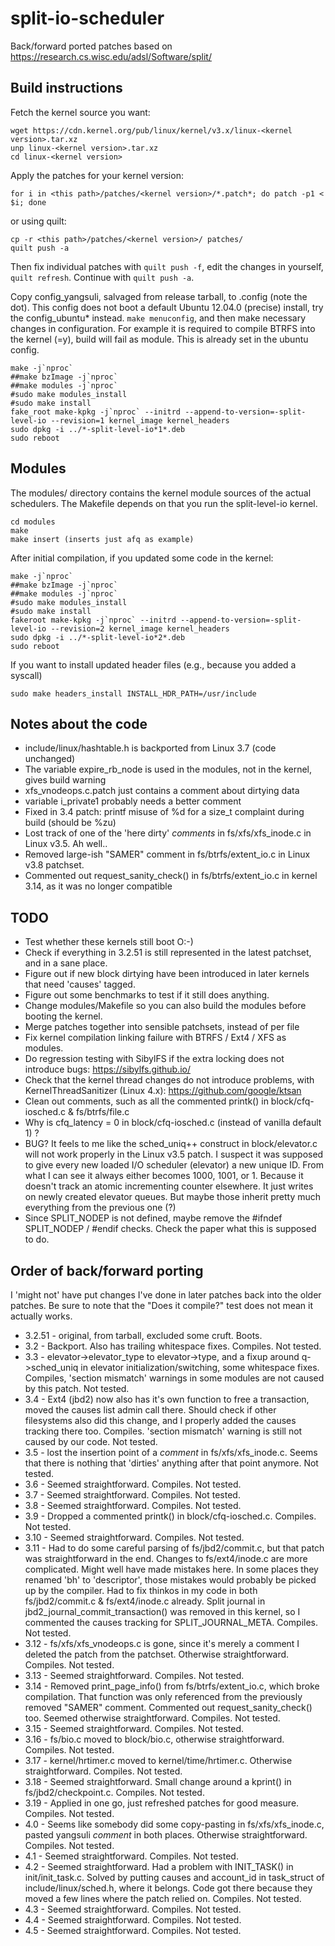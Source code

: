 # split-io-scheduler
Back/forward ported patches based on https://research.cs.wisc.edu/adsl/Software/split/

## Build instructions

Fetch the kernel source you want:

```
wget https://cdn.kernel.org/pub/linux/kernel/v3.x/linux-<kernel version>.tar.xz
unp linux-<kernel version>.tar.xz
cd linux-<kernel version>
```

Apply the patches for your kernel version:

```
for i in <this path>/patches/<kernel version>/*.patch*; do patch -p1 < $i; done
```

or using quilt:

```
cp -r <this path>/patches/<kernel version>/ patches/
quilt push -a
```

Then fix individual patches with `quilt push -f`, edit the changes in yourself, `quilt refresh`. Continue with `quilt push -a`.

Copy config_yangsuli, salvaged from release tarball, to .config (note the dot). This config does not boot a default Ubuntu 12.04.0 (precise) install, try the config_ubuntu* instead.
`make menuconfig`, and then make necessary changes in configuration. For example it is required to compile BTRFS into the kernel (=y), build will fail as module. This is already set in the ubuntu config.

```
make -j`nproc`
##make bzImage -j`nproc`
##make modules -j`nproc`
#sudo make modules_install
#sudo make install
fake_root make-kpkg -j`nproc` --initrd --append-to-version=-split-level-io --revision=1 kernel_image kernel_headers
sudo dpkg -i ../*-split-level-io*1*.deb
sudo reboot
```

## Modules
The modules/ directory contains the kernel module sources of the actual schedulers. The Makefile depends on that you run the split-level-io kernel. 

```
cd modules
make
make insert (inserts just afq as example)
```

After initial compilation, if you updated some code in the kernel:

```
make -j`nproc`
##make bzImage -j`nproc`
##make modules -j`nproc`
#sudo make modules_install
#sudo make install
fakeroot make-kpkg -j`nproc` --initrd --append-to-version=-split-level-io --revision=2 kernel_image kernel_headers
sudo dpkg -i ../*-split-level-io*2*.deb
sudo reboot
```

If you want to install updated header files (e.g., because you added a syscall)
```
sudo make headers_install INSTALL_HDR_PATH=/usr/include
```

## Notes about the code

* include/linux/hashtable.h is backported from Linux 3.7 (code unchanged)
* The variable expire_rb_node is used in the modules, not in the kernel, gives build warning
* xfs_vnodeops.c.patch just contains a comment about dirtying data
* variable i_private1 probably needs a better comment
* Fixed in 3.4 patch: printf misuse of %d for a size_t complaint during build (should be %zu)
* Lost track of one of the 'here dirty' *comments* in fs/xfs/xfs_inode.c in Linux v3.5. Ah well..
* Removed large-ish "SAMER" comment in fs/btrfs/extent_io.c in Linux v3.8 patchset.
* Commented out request_sanity_check() in fs/btrfs/extent_io.c in kernel 3.14, as it was no longer compatible


## TODO

* Test whether these kernels still boot O:-)
* Check if everything in 3.2.51 is still represented in the latest patchset, and in a sane place.
* Figure out if new block dirtying have been introduced in later kernels that need 'causes' tagged.
* Figure out some benchmarks to test if it still does anything.
* Change modules/Makefile so you can also build the modules before booting the kernel.
* Merge patches together into sensible patchsets, instead of per file
* Fix kernel compilation linking failure with BTRFS / Ext4 / XFS as modules.
* Do regression testing with SibylFS if the extra locking does not introduce bugs: https://sibylfs.github.io/
* Check that the kernel thread changes do not introduce problems, with KernelThreadSanitizer (Linux 4.x): https://github.com/google/ktsan
* Clean out comments, such as all the commented printk() in block/cfq-iosched.c & fs/btrfs/file.c
* Why is cfq_latency = 0 in block/cfq-iosched.c (instead of vanilla default 1) ?
* BUG? It feels to me like the sched_uniq++ construct in block/elevator.c will not work properly in the Linux v3.5 patch. I suspect it was supposed to give every new loaded I/O scheduler (elevator) a new unique ID. From what I can see it always either becomes 1000, 1001, or 1. Because it doesn't track an atomic incrementing counter elsewhere. It just writes on newly created elevator queues. But maybe those inherit pretty much everything from the previous one (?)
* Since SPLIT_NODEP is not defined, maybe remove the #ifndef SPLIT_NODEP / #endif checks. Check the paper what this is supposed to do.

## Order of back/forward porting

I 'might not' have put changes I've done in later patches back into the older patches.
Be sure to note that the "Does it compile?" test does not mean it actually works.

* 3.2.51 - original, from tarball, excluded some cruft. Boots.
* 3.2 - Backport. Also has trailing whitespace fixes. Compiles. Not tested.
* 3.3 - elevator->elevator_type to elevator->type, and a fixup around q->sched_uniq in elevator initialization/switching, some whitespace fixes. Compiles, 'section mismatch' warnings in some modules are not caused by this patch. Not tested.
* 3.4 - Ext4 (jbd2) now also has it's own function to free a transaction, moved the causes list admin call there. Should check if other filesystems also did this change, and I properly added the causes tracking there too. Compiles. 'section mismatch' warning is still not caused by our code. Not tested.
* 3.5 - lost the insertion point of a *comment* in fs/xfs/xfs_inode.c. Seems that there is nothing that 'dirties' anything after that point anymore. Not tested.
* 3.6 - Seemed straightforward. Compiles. Not tested.
* 3.7 - Seemed straightforward. Compiles. Not tested.
* 3.8 - Seemed straightforward. Compiles. Not tested.
* 3.9 - Dropped a commented printk() in block/cfq-iosched.c. Compiles. Not tested.
* 3.10 - Seemed straightforward. Compiles. Not tested.
* 3.11 - Had to do some careful parsing of fs/jbd2/commit.c, but that patch was straightforward in the end. Changes to fs/ext4/inode.c are more complicated. Might well have made mistakes here. In some places they renamed 'bh' to 'descriptor', those mistakes would probably be picked up by the compiler. Had to fix thinkos in my code in both fs/jbd2/commit.c & fs/ext4/inode.c already. Split journal in jbd2_journal_commit_transaction() was removed in this kernel, so I commented the causes tracking for SPLIT_JOURNAL_META. Compiles. Not tested.
* 3.12 - fs/xfs/xfs_vnodeops.c is gone, since it's merely a comment I deleted the patch from the patchset. Otherwise straightforward. Compiles. Not tested.
* 3.13 - Seemed straightforward. Compiles. Not tested.
* 3.14 - Removed print_page_info() from fs/btrfs/extent_io.c, which broke compilation. That function was only referenced from the previously removed "SAMER" comment. Commented out request_sanity_check() too. Seemed otherwise straightforward.  Compiles. Not tested.
* 3.15 - Seemed straightforward. Compiles. Not tested.
* 3.16 - fs/bio.c moved to block/bio.c, otherwise straightforward. Compiles. Not tested.
* 3.17 - kernel/hrtimer.c moved to kernel/time/hrtimer.c. Otherwise straightforward. Compiles. Not tested.
* 3.18 - Seemed straightforward. Small change around a kprint() in fs/jbd2/checkpoint.c. Compiles. Not tested.
* 3.19 - Applied in one go, just refreshed patches for good measure. Compiles. Not tested.
* 4.0 - Seems like somebody did some copy-pasting in fs/xfs/xfs_inode.c, pasted yangsuli *comment* in both places. Otherwise straightforward. Compiles. Not tested.
* 4.1 - Seemed straightforward. Compiles. Not tested.
* 4.2 - Seemed straightforward. Had a problem with INIT_TASK() in init/init_task.c. Solved by putting causes and account_id in task_struct of include/linux/sched.h, where it belongs. Code got there because they moved a few lines where the patch relied on. Compiles. Not tested.
* 4.3 - Seemed straightforward. Compiles. Not tested.
* 4.4 - Seemed straightforward. Compiles. Not tested.
* 4.5 - Seemed straightforward. Compiles. Not tested.